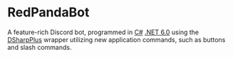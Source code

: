 # RedPandaBot
A feature-rich Discord bot, programmed in [C#](https://en.wikipedia.org/wiki/C_Sharp_(programming_language)) [.NET 6.0](https://en.wikipedia.org/wiki/.NET#History) using the [DSharpPlus](https://github.com/DSharpPlus/DSharpPlus) wrapper utilizing new application commands, such as buttons and slash commands.
